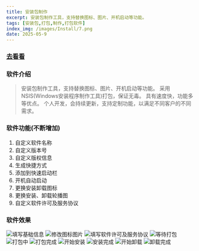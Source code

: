```yaml
---
title: 安装包制作
excerpt: 安装包制作工具，支持替换图标、图片、开机启动等功能。
tags: [安装包,打包,制作,打包软件]
index_img: /images/Install/7.png
date: 2025-05-9
---
```


### [去看看](https://item.taobao.com/item.htm?id=886677223433)

### 软件介绍
> 安装包制作工具，支持替换图标、图片、开机启动等功能。
采用NSIS(Windows安装程序制作工具)打包，保证无毒。
具有速度快，功能多等优点。
个人开发，会持续更新，支持定制功能，以满足不同客户的不同需求。

### 软件功能(不断增加)
1. 自定义软件名称
2. 自定义版本号
3. 自定义版权信息
4. 生成快捷方式
5. 添加到快速启动栏
6. 开机自动启动
7. 更换安装卸载图标
8. 更换安装、卸载轮播图
9. 自定义软件许可及服务协议

### 软件效果
![填写基础信息](/images/Install/1.png)
![修改图标图片](/images/Install/2.png)
![填写软件许可及服务协议](/images/Install/3.png)
![等待打包](/images/Install/4.png)
![打包中](/images/Install/5.png)
![打包完成](/images/Install/6.png)
![开始安装](/images/Install/7.png)
![安装完成](/images/Install/8.png)
![开始卸载](/images/Install/9.png)
![卸载完成](/images/Install/10.png)